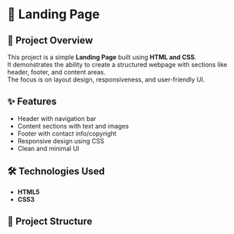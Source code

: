 # 🚀 Landing Page 

## 📌 Project Overview
This project is a simple **Landing Page** built using **HTML and CSS**.  
It demonstrates the ability to create a structured webpage with sections like header, footer, and content areas.  
The focus is on layout design, responsiveness, and user-friendly UI.

## ✨ Features
- Header with navigation bar
- Content sections with text and images
- Footer with contact info/copyright
- Responsive design using CSS
- Clean and minimal UI

## 🛠️ Technologies Used
- **HTML5**
- **CSS3**

## 📂 Project Structure
